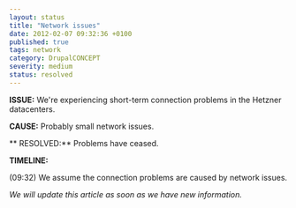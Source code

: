 ```yaml
---
layout: status
title: "Network issues"
date: 2012-02-07 09:32:36 +0100
published: true
tags: network
category: DrupalCONCEPT
severity: medium
status: resolved
---
```


**ISSUE:** We're experiencing short-term connection problems in the Hetzner datacenters.

**CAUSE:** Probably small network issues.

** RESOLVED:** Problems have ceased.

**TIMELINE:**

(09:32) We assume the connection problems are caused by network issues.

*We will update this article as soon as we have new information.*
